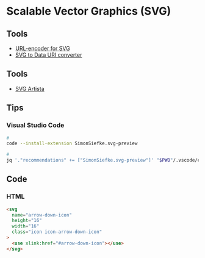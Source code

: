 # Scalable Vector Graphics (SVG)

## Tools

- [URL-encoder for SVG](https://yoksel.github.io/url-encoder/)
- [SVG to Data URI converter](https://codepen.io/elliz/details/ygvgay)

## Tools

- [SVG Artista](https://svgartista.net)

## Tips

### Visual Studio Code

```sh
#
code --install-extension SimonSiefke.svg-preview

#
jq '."recommendations" += ["SimonSiefke.svg-preview"]' "$PWD"/.vscode/extensions.json | sponge "$PWD"/.vscode/extensions.json
```

## Code

### HTML

```html
<svg
  name="arrow-down-icon"
  height="16"
  width="16"
  class="icon icon-arrow-down-icon"
>
  <use xlink:href="#arrow-down-icon"></use>
</svg>
```

